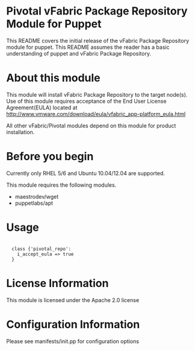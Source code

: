 # Pivotal vFabric Package Repository Module for Puppet

This README covers the initial release of the vFabric Package Repository module for puppet. This README assumes the reader has a basic understanding of puppet and vFabric Package Repository.

# About this module

This module will install vFabric Package Repository to the target node(s). Use of this module requires acceptance of the End User License Agreement(EULA) located at http://www.vmware.com/download/eula/vfabric_app-platform_eula.html

All other vFabric/Pivotal modules depend on this module for product installation. 

# Before you begin 

Currently only RHEL 5/6 and Ubuntu 10.04/12.04 are supported. 

This module requires the following modules.

  * maestrodev/wget
  * puppetlabs/apt

# Usage

```puppet

  class {'pivotal_repo':
    i_accept_eula => true
  }
```
# License Information

This module is licensed under the Apache 2.0 license

# Configuration Information

Please see manifests/init.pp for configuration options
